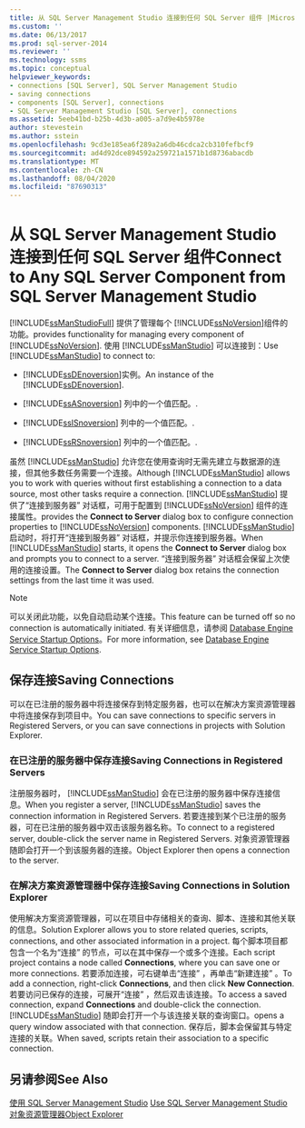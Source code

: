 ```yaml
---
title: 从 SQL Server Management Studio 连接到任何 SQL Server 组件 |Microsoft Docs
ms.custom: ''
ms.date: 06/13/2017
ms.prod: sql-server-2014
ms.reviewer: ''
ms.technology: ssms
ms.topic: conceptual
helpviewer_keywords:
- connections [SQL Server], SQL Server Management Studio
- saving connections
- components [SQL Server], connections
- SQL Server Management Studio [SQL Server], connections
ms.assetid: 5eeb41bd-b25b-4d3b-a005-a7d9e4b5978e
author: stevestein
ms.author: sstein
ms.openlocfilehash: 9cd3e185ea6f289a2a6db46cdca2cb310fefbcf9
ms.sourcegitcommit: ad4d92dce894592a259721a1571b1d8736abacdb
ms.translationtype: MT
ms.contentlocale: zh-CN
ms.lasthandoff: 08/04/2020
ms.locfileid: "87690313"
---
```

# <a name="connect-to-any-sql-server-component-from-sql-server-management-studio"></a><span data-ttu-id="e3e84-102">从 SQL Server Management Studio 连接到任何 SQL Server 组件</span><span class="sxs-lookup"><span data-stu-id="e3e84-102">Connect to Any SQL Server Component from SQL Server Management Studio</span></span>
  [!INCLUDE[ssManStudioFull](../../includes/ssmanstudiofull-md.md)] <span data-ttu-id="e3e84-103">提供了管理每个 [!INCLUDE[ssNoVersion](../../includes/ssnoversion-md.md)]组件的功能。</span><span class="sxs-lookup"><span data-stu-id="e3e84-103">provides functionality for managing every component of [!INCLUDE[ssNoVersion](../../includes/ssnoversion-md.md)].</span></span> <span data-ttu-id="e3e84-104">使用 [!INCLUDE[ssManStudio](../../includes/ssmanstudio-md.md)] 可以连接到：</span><span class="sxs-lookup"><span data-stu-id="e3e84-104">Use [!INCLUDE[ssManStudio](../../includes/ssmanstudio-md.md)] to connect to:</span></span>  
  
-   <span data-ttu-id="e3e84-105">[!INCLUDE[ssDEnoversion](../../includes/ssdenoversion-md.md)]实例。</span><span class="sxs-lookup"><span data-stu-id="e3e84-105">An instance of the [!INCLUDE[ssDEnoversion](../../includes/ssdenoversion-md.md)].</span></span>  
  
-   [!INCLUDE[ssASnoversion](../../includes/ssasnoversion-md.md)] <span data-ttu-id="e3e84-106">列中的一个值匹配。</span><span class="sxs-lookup"><span data-stu-id="e3e84-106">.</span></span>  
  
-   [!INCLUDE[ssISnoversion](../../includes/ssisnoversion-md.md)] <span data-ttu-id="e3e84-107">列中的一个值匹配。</span><span class="sxs-lookup"><span data-stu-id="e3e84-107">.</span></span>  
  
-   [!INCLUDE[ssRSnoversion](../../includes/ssrsnoversion-md.md)] <span data-ttu-id="e3e84-108">列中的一个值匹配。</span><span class="sxs-lookup"><span data-stu-id="e3e84-108">.</span></span>  
  
 <span data-ttu-id="e3e84-109">虽然 [!INCLUDE[ssManStudio](../../includes/ssmanstudio-md.md)] 允许您在使用查询时无需先建立与数据源的连接，但其他多数任务需要一个连接。</span><span class="sxs-lookup"><span data-stu-id="e3e84-109">Although [!INCLUDE[ssManStudio](../../includes/ssmanstudio-md.md)] allows you to work with queries without first establishing a connection to a data source, most other tasks require a connection.</span></span> [!INCLUDE[ssManStudio](../../includes/ssmanstudio-md.md)] <span data-ttu-id="e3e84-110">提供了“连接到服务器”  对话框，可用于配置到 [!INCLUDE[ssNoVersion](../../includes/ssnoversion-md.md)] 组件的连接属性。</span><span class="sxs-lookup"><span data-stu-id="e3e84-110">provides the **Connect to Server** dialog box to configure connection properties to [!INCLUDE[ssNoVersion](../../includes/ssnoversion-md.md)] components.</span></span> <span data-ttu-id="e3e84-111">[!INCLUDE[ssManStudio](../../includes/ssmanstudio-md.md)] 启动时，将打开“连接到服务器”  对话框，并提示你连接到服务器。</span><span class="sxs-lookup"><span data-stu-id="e3e84-111">When [!INCLUDE[ssManStudio](../../includes/ssmanstudio-md.md)] starts, it opens the **Connect to Server** dialog box and prompts you to connect to a server.</span></span> <span data-ttu-id="e3e84-112">“连接到服务器”  对话框会保留上次使用的连接设置。</span><span class="sxs-lookup"><span data-stu-id="e3e84-112">The **Connect to Server** dialog box retains the connection settings from the last time it was used.</span></span>  
  
> [!NOTE]  
>  <span data-ttu-id="e3e84-113">可以关闭此功能，以免自动启动某个连接。</span><span class="sxs-lookup"><span data-stu-id="e3e84-113">This feature can be turned off so no connection is automatically initiated.</span></span> <span data-ttu-id="e3e84-114">有关详细信息，请参阅 [Database Engine Service Startup Options](../../database-engine/configure-windows/database-engine-service-startup-options.md)。</span><span class="sxs-lookup"><span data-stu-id="e3e84-114">For more information, see [Database Engine Service Startup Options](../../database-engine/configure-windows/database-engine-service-startup-options.md).</span></span>  
  
## <a name="saving-connections"></a><span data-ttu-id="e3e84-115">保存连接</span><span class="sxs-lookup"><span data-stu-id="e3e84-115">Saving Connections</span></span>  
 <span data-ttu-id="e3e84-116">可以在已注册的服务器中将连接保存到特定服务器，也可以在解决方案资源管理器中将连接保存到项目中。</span><span class="sxs-lookup"><span data-stu-id="e3e84-116">You can save connections to specific servers in Registered Servers, or you can save connections in projects with Solution Explorer.</span></span>  
  
### <a name="saving-connections-in-registered-servers"></a><span data-ttu-id="e3e84-117">在已注册的服务器中保存连接</span><span class="sxs-lookup"><span data-stu-id="e3e84-117">Saving Connections in Registered Servers</span></span>  
 <span data-ttu-id="e3e84-118">注册服务器时， [!INCLUDE[ssManStudio](../../includes/ssmanstudio-md.md)] 会在已注册的服务器中保存连接信息。</span><span class="sxs-lookup"><span data-stu-id="e3e84-118">When you register a server, [!INCLUDE[ssManStudio](../../includes/ssmanstudio-md.md)] saves the connection information in Registered Servers.</span></span> <span data-ttu-id="e3e84-119">若要连接到某个已注册的服务器，可在已注册的服务器中双击该服务器名称。</span><span class="sxs-lookup"><span data-stu-id="e3e84-119">To connect to a registered server, double-click the server name in Registered Servers.</span></span> <span data-ttu-id="e3e84-120">对象资源管理器随即会打开一个到该服务器的连接。</span><span class="sxs-lookup"><span data-stu-id="e3e84-120">Object Explorer then opens a connection to the server.</span></span>  
  
### <a name="saving-connections-in-solution-explorer"></a><span data-ttu-id="e3e84-121">在解决方案资源管理器中保存连接</span><span class="sxs-lookup"><span data-stu-id="e3e84-121">Saving Connections in Solution Explorer</span></span>  
 <span data-ttu-id="e3e84-122">使用解决方案资源管理器，可以在项目中存储相关的查询、脚本、连接和其他关联的信息。</span><span class="sxs-lookup"><span data-stu-id="e3e84-122">Solution Explorer allows you to store related queries, scripts, connections, and other associated information in a project.</span></span> <span data-ttu-id="e3e84-123">每个脚本项目都包含一个名为“连接”  的节点，可以在其中保存一个或多个连接。</span><span class="sxs-lookup"><span data-stu-id="e3e84-123">Each script project contains a node called **Connections**, where you can save one or more connections.</span></span> <span data-ttu-id="e3e84-124">若要添加连接，可右键单击“连接”  ，再单击“新建连接”  。</span><span class="sxs-lookup"><span data-stu-id="e3e84-124">To add a connection, right-click **Connections**, and then click **New Connection**.</span></span> <span data-ttu-id="e3e84-125">若要访问已保存的连接，可展开“连接”  ，然后双击该连接。</span><span class="sxs-lookup"><span data-stu-id="e3e84-125">To access a saved connection, expand **Connections** and double-click the connection.</span></span> [!INCLUDE[ssManStudio](../../includes/ssmanstudio-md.md)] <span data-ttu-id="e3e84-126">随即会打开一个与该连接关联的查询窗口。</span><span class="sxs-lookup"><span data-stu-id="e3e84-126">opens a query window associated with that connection.</span></span> <span data-ttu-id="e3e84-127">保存后，脚本会保留其与特定连接的关联。</span><span class="sxs-lookup"><span data-stu-id="e3e84-127">When saved, scripts retain their association to a specific connection.</span></span>  
  
## <a name="see-also"></a><span data-ttu-id="e3e84-128">另请参阅</span><span class="sxs-lookup"><span data-stu-id="e3e84-128">See Also</span></span>  
 <span data-ttu-id="e3e84-129">[使用 SQL Server Management Studio](../sql-server-management-studio-ssms.md) </span><span class="sxs-lookup"><span data-stu-id="e3e84-129">[Use SQL Server Management Studio](../sql-server-management-studio-ssms.md) </span></span>  
 [<span data-ttu-id="e3e84-130">对象资源管理器</span><span class="sxs-lookup"><span data-stu-id="e3e84-130">Object Explorer</span></span>](../object/object-explorer.md)  
  
  
